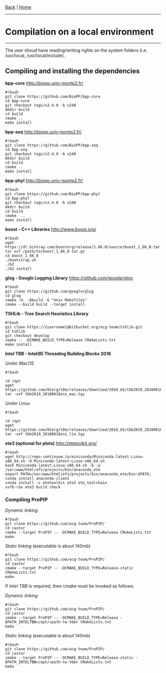 [Back](./Index.md) | [Home](../Home.md)

---
# Compilation on a local environment
---

The user shoud have reading/writing rights on the system folders (i.e. /usr/local, /usr/local/include).


## Compiling and installing the dependencies


**bpp-core** http://biopp.univ-montp2.fr/

```
#!bash
git clone https://github.com/BioPP/bpp-core
cd bpp-core
git checkout tags/v2.4.0 -b v240
mkdir build
cd build
cmake ..
make install
```

**bpp-seq** http://biopp.univ-montp2.fr/

```
#!bash
git clone https://github.com/BioPP/bpp-seq
cd bpp-seq
git checkout tags/v2.4.0 -b v240
mkdir build
cd build
cmake ..
make install
```

**bpp-phyl**  http://biopp.univ-montp2.fr/

```
#!bash
git clone https://github.com/BioPP/bpp-phyl
cd bpp-phyl
git checkout tags/v2.4.0 -b v240
mkdir build
cd build
cmake  ..
make install
```

**boost - C++ Libraries** http://www.boost.org/

```
#!bash
wget https://dl.bintray.com/boostorg/release/1.66.0/source/boost_1_66_0.tar.gz
tar xvf /path/to/boost_1_66_0.tar.gz
cd boost_1_66_0
./bootstrap.sh
./b2
./b2 install
```

**glog - Google Logging Library** https://github.com/google/glog

```
#!bash
git clone https://github.com/google/glog
cd glog
cmake -H. -Bbuild -G "Unix Makefiles"
cmake --build build --target install

```


**TSHLib - Tree Search Heuristics Library**

```
#!bash
git clone https://{username}@bitbucket.org/acg-team/tshlib.git
cd tshlib
git checkout develop
cmake -- -DCMAKE_BUILD_TYPE=Release CMakeLists.txt
make install
```


**Intel TBB - Intel(R) Threading Building Blocks 2018**

Under MacOS

```
#!bash

cd /opt
wget https://github.com/01org/tbb/releases/download/2018_U5/tbb2018_20180618oss_mac.tgz
tar -xvf tbb2018_20180618oss_mac.tgz
```

Under Linux

```
#!bash

cd /opt
wget https://github.com/01org/tbb/releases/download/2018_U5/tbb2018_20180618oss_lin.tgz
tar -xvf tbb2018_20180618oss_lin.tgz
```

**ete3  (optional for plots)** http://etetoolkit.org/

```
#!bash
wget http://repo.continuum.io/miniconda/Miniconda-latest-Linux-x86_64.sh -O Miniconda-latest-Linux-x86_64.sh
bash Miniconda-latest-Linux-x86_64.sh -b -p /var/www/html/efs/projects/bin/anaconda_ete
export PATH=/var/www/html/efs/projects/bin/anaconda_ete/bin:$PATH;
conda install anaconda-client
conda install -c etetoolkit ete3 ete_toolchain
xvfb-run ete3 build check
```

### Compiling ProPIP


*Dynamic linking*
```
#!bash
git clone https://github.com/acg-team/ProPIP/
cd castor
cmake --target ProPIP -- -DCMAKE_BUILD_TYPE=Release CMakeLists.txt
make
```

*Static linking* (executable is about 140mb)
```
#!bash
git clone https://github.com/acg-team/ProPIP/
cd castor
cmake --target ProPIP -- -DCMAKE_BUILD_TYPE=Release-static CMakeLists.txt
make
```


If *Intel TBB* is required, then cmake must be invoked as follows:

*Dynamic linking*
```
#!bash
git clone https://github.com/acg-team/ProPIP/
cd castor
cmake --target ProPIP -- -DCMAKE_BUILD_TYPE=Release -DPATH_INTELTBB=/opt/<path-to-tbb> CMakeLists.txt
make
```

*Static linking* (executable is about 140mb)
```
#!bash
git clone https://github.com/acg-team/ProPIP/
cd castor
cmake --target ProPIP -- -DCMAKE_BUILD_TYPE=Release-static -DPATH_INTELTBB=/opt/<path-to-tbb> CMakeLists.txt
make
```
